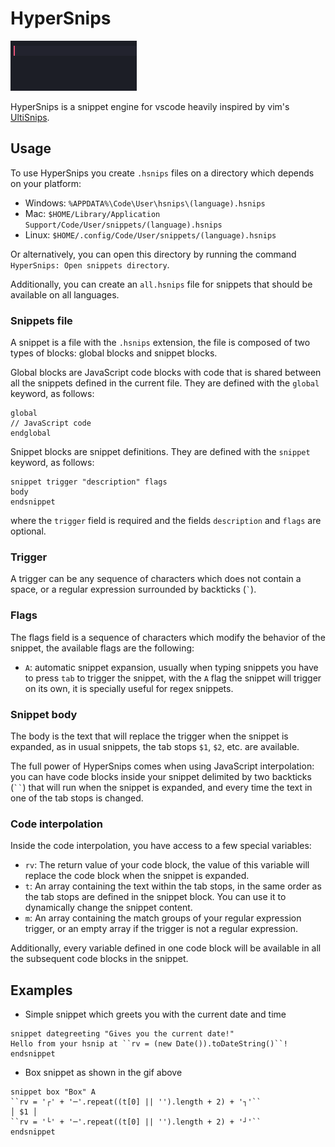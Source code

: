 # HyperSnips

![](./images/welcome.gif)

HyperSnips is a snippet engine for vscode heavily inspired by vim's
[UltiSnips](https://github.com/SirVer/ultisnips).

## Usage
To use HyperSnips you create `.hsnips` files on a directory which depends on your platform:
- Windows: `%APPDATA%\Code\User\hsnips\(language).hsnips`
- Mac: `$HOME/Library/Application Support/Code/User/snippets/(language).hsnips`
- Linux: `$HOME/.config/Code/User/snippets/(language).hsnips`

Or alternatively, you can open this directory by running the command `HyperSnips: Open snippets
directory`.

Additionally, you can create an `all.hsnips` file for snippets that should be available on all languages.

### Snippets file
A snippet is a file with the `.hsnips` extension, the file is composed of two types of blocks: global blocks and snippet blocks.

Global blocks are JavaScript code blocks with code that is shared between all the snippets defined
in the current file. They are defined with the `global` keyword, as follows:
```hsnips
global
// JavaScript code
endglobal
```

Snippet blocks are snippet definitions. They are defined with the `snippet` keyword, as follows:
```hsnips
snippet trigger "description" flags
body
endsnippet
```
where the `trigger` field is required and the fields `description` and `flags` are optional.

### Trigger
A trigger can be any sequence of characters which does not contain a space, or a regular expression
surrounded by backticks (`` ` ``).

### Flags
The flags field is a sequence of characters which modify the behavior of the snippet, the available
flags are the following:

- `A`: automatic snippet expansion, usually when typing snippets you have to press `tab` to trigger
  the snippet, with the `A` flag the snippet will trigger on its own, it is specially useful for
  regex snippets.

### Snippet body
The body is the text that will replace the trigger when the snippet is expanded, as in usual
snippets, the tab stops `$1`, `$2`, etc. are available.

The full power of HyperSnips comes when using JavaScript interpolation: you can have code blocks
inside your snippet delimited by two backticks (` `` `) that will run when the snippet is expanded,
and every time the text in one of the tab stops is changed.

### Code interpolation
Inside the code interpolation, you have access to a few special variables:
- `rv`:  The return value of your code block, the value of this variable will replace the code block
  when the snippet is expanded.
- `t`: An array containing the text within the tab stops, in the same order as the tab stops are
  defined in the snippet block. You can use it to dynamically change the snippet content.
- `m`: An array containing the match groups of your regular expression trigger, or an empty array if
  the trigger is not a regular expression.

Additionally, every variable defined in one code block will be available in all the subsequent code
blocks in the snippet.

## Examples
- Simple snippet which greets you with the current date and time
```hsnips
snippet dategreeting "Gives you the current date!"
Hello from your hsnip at ``rv = (new Date()).toDateString()``!
endsnippet
```

- Box snippet as shown in the gif above
```hsnips
snippet box "Box" A
``rv = '┌' + '─'.repeat((t[0] || '').length + 2) + '┐'``
│ $1 │
``rv = '└' + '─'.repeat((t[0] || '').length + 2) + '┘'``
endsnippet
```
